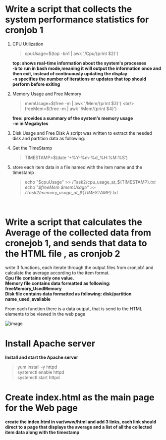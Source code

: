 # Write a script that collects the system performance statistics for cronjob 1
     
   1. CPU Utilization
      
      > cpuUsage=$(top -bn1 | awk '/Cpu/{print $2}')

      **top: shows real-time information about the system's processes** <br/>
      **-b to run in bash mode,meaning it will output the information once and then exit, instead of continuously updating the display** <br/>
      **-n  specifies the number of iterations or updates that top should perform before exiting** <br/>

 2. Memory Usage and Free Memory
     
    > memUsage=$(free -m  | awk '/Mem/{print $3}') <br/>
    > freeMem=$(free -m   | awk '/Mem/{print $4}')

     **free: provides a summary of the system's memory usage** <br/>
     **-m in Megabytes** <br/>
 
  3. Disk  Usage and Free Disk
     A script was written to extract the needed disk and partition data as following:

  4. Get the TimeStamp
     
     >  TIMESTAMP=$(date '+%Y-%m-%d_%H:%M:%S')   

  5. store each item data in a file named with the item name and the timestamp
     
     > echo "$cpuUsage" >> /Task2/cpu_usage_at_${TIMESTAMP}_.txt  <br/>
     > echo "$freeMem $memUsage" >> /Task2/memory_usage_at_${TIMESTAMP}_.txt

     <br/>
     
# Write a script that calculates the Average of the collected data from cronejob 1, and sends that data to the HTML file , as cronjob 2

 write 3 functions, each iterate through the output files from cronjob1 and calculate the average according to the item format. <br/>
 __Cpu file contains only one value. <br/>__
 __Memory file contains data formatted as following: freeMemory_UsedMemory <br/>__
 __Disk file contains data formatted as following: disk/partition name_used_avaliable <br/>__

 From each function there is a data output, that is send to the HTML elements to be viewed in the web page
 
 ![image](https://github.com/user-attachments/assets/ea5b2d8f-1bc9-4258-afb9-06283e106646)

 
# Install Apache server
  **Install and start the Apache server** <br/>
  > yum install -y httpd <br/>
  > systemctl enable httpd <br/>
  > systemctl start httpd  <br/>  

# Create index.html as the main page for the Web page

  **create the index.html in var/www/html and add 3 links, each link should direct to a page that displays the average and a list of all the collected item data along with the timestamp** <br/>



      
       
      
